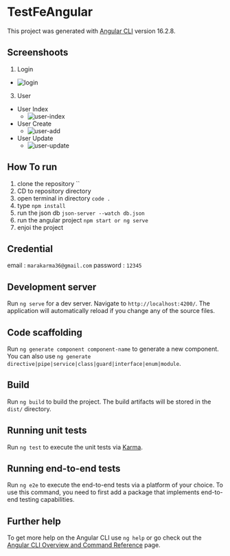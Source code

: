 # TestFeAngular

This project was generated with [Angular CLI](https://github.com/angular/angular-cli) version 16.2.8.

## Screenshoots
1. Login
  - ![login](https://user-images.githubusercontent.com/90307565/215350719-97077db0-96a3-449a-b2ff-f6117248508b.png)
<!-- 2. Dashboard
  - ![dashboard](https://user-images.githubusercontent.com/90307565/215350701-2f9b626c-79e9-4d48-9c6b-51c96afca516.png) -->
3. User
  - User Index
    - ![user-index](https://user-images.githubusercontent.com/90307565/215350724-9a0e64ed-11e2-42f9-bb3c-d9680e570e16.png)
  - User Create
    - ![user-add](https://user-images.githubusercontent.com/90307565/215350720-55e7efd0-e7f7-46e2-86ce-59c083ae4ffb.png)
  - User Update
    - ![user-update](https://user-images.githubusercontent.com/90307565/215350728-c93d4741-94f7-4617-82b7-f9fa69abe1ab.png)


## How To run
1. clone the repository ``
2. CD to repository directory
3. open terminal in directory `code .`
4. type `npm install`
5. run the json db `json-server --watch db.json`
6. run the angular project `npm start or ng serve`
7. enjoi the project

## Credential
email : `marakarma36@gmail.com`
password : `12345`

## Development server

Run `ng serve` for a dev server. Navigate to `http://localhost:4200/`. The application will automatically reload if you change any of the source files.

## Code scaffolding

Run `ng generate component component-name` to generate a new component. You can also use `ng generate directive|pipe|service|class|guard|interface|enum|module`.

## Build

Run `ng build` to build the project. The build artifacts will be stored in the `dist/` directory.

## Running unit tests

Run `ng test` to execute the unit tests via [Karma](https://karma-runner.github.io).

## Running end-to-end tests

Run `ng e2e` to execute the end-to-end tests via a platform of your choice. To use this command, you need to first add a package that implements end-to-end testing capabilities.

## Further help

To get more help on the Angular CLI use `ng help` or go check out the [Angular CLI Overview and Command Reference](https://angular.io/cli) page.
